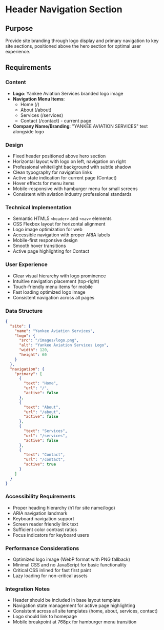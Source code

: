 # Header Navigation Section

## Purpose
Provide site branding through logo display and primary navigation to key site sections, positioned above the hero section for optimal user experience.

## Requirements

### Content
- **Logo**: Yankee Aviation Services branded logo image
- **Navigation Menu Items**:
  - Home (/)
  - About (/about)
  - Services (/services)
  - Contact (/contact) - current page
- **Company Name/Branding**: "YANKEE AVIATION SERVICES" text alongside logo

### Design
- Fixed header positioned above hero section
- Horizontal layout with logo on left, navigation on right
- Professional white/light background with subtle shadow
- Clean typography for navigation links
- Active state indication for current page (Contact)
- Hover effects for menu items
- Mobile-responsive with hamburger menu for small screens
- Consistent with aviation industry professional standards

### Technical Implementation
- Semantic HTML5 `<header>` and `<nav>` elements
- CSS Flexbox layout for horizontal alignment
- Logo image optimization for web
- Accessible navigation with proper ARIA labels
- Mobile-first responsive design
- Smooth hover transitions
- Active page highlighting for Contact

### User Experience
- Clear visual hierarchy with logo prominence
- Intuitive navigation placement (top-right)
- Touch-friendly menu items for mobile
- Fast loading optimized logo image
- Consistent navigation across all pages

### Data Structure
```json
{
  "site": {
    "name": "Yankee Aviation Services",
    "logo": {
      "src": "/images/logo.png",
      "alt": "Yankee Aviation Services Logo",
      "width": 120,
      "height": 60
    }
  },
  "navigation": {
    "primary": [
      {
        "text": "Home",
        "url": "/",
        "active": false
      },
      {
        "text": "About", 
        "url": "/about",
        "active": false
      },
      {
        "text": "Services",
        "url": "/services", 
        "active": false
      },
      {
        "text": "Contact",
        "url": "/contact",
        "active": true
      }
    ]
  }
}
```

### Accessibility Requirements
- Proper heading hierarchy (h1 for site name/logo)
- ARIA navigation landmark
- Keyboard navigation support
- Screen reader friendly link text
- Sufficient color contrast ratios
- Focus indicators for keyboard users

### Performance Considerations
- Optimized logo image (WebP format with PNG fallback)
- Minimal CSS and no JavaScript for basic functionality
- Critical CSS inlined for fast first paint
- Lazy loading for non-critical assets

### Integration Notes
- Header should be included in base layout template
- Navigation state management for active page highlighting
- Consistent across all site templates (home, about, services, contact)
- Logo should link to homepage
- Mobile breakpoint at 768px for hamburger menu transition